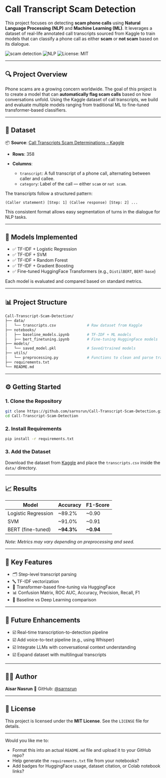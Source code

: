 # Call Transcript Scam Detection

This project focuses on detecting **scam phone calls** using **Natural Language Processing (NLP)** and **Machine Learning (ML)**. It leverages a dataset of real-life annotated call transcripts sourced from Kaggle to train models that can classify a phone call as either **scam** or **not scam** based on its dialogue.

![scam detection](https://img.shields.io/badge/Scam-Detection-red) ![NLP](https://img.shields.io/badge/NLP-Model-blue) ![License: MIT](https://img.shields.io/badge/License-MIT-yellow.svg)

---

## 🔍 Project Overview

Phone scams are a growing concern worldwide. The goal of this project is to create a model that can **automatically flag scam calls** based on how conversations unfold. Using the Kaggle dataset of call transcripts, we build and evaluate multiple models ranging from traditional ML to fine-tuned transformer-based classifiers.

---

## 📁 Dataset

📦 **Source**: [Call Transcripts Scam Determinations – Kaggle](https://www.kaggle.com/datasets/mealss/call-transcripts-scam-determinations)

* **Rows**: 358
* **Columns**:

  * `transcript`: A full transcript of a phone call, alternating between caller and callee.
  * `category`: Label of the call — either `scam` or `not scam`.

The transcripts follow a structured pattern:

```
(Caller statement) [Step: 1] (Callee response) [Step: 2] ...
```

This consistent format allows easy segmentation of turns in the dialogue for NLP tasks.

---

## 🧠 Models Implemented

* ✅ TF-IDF + Logistic Regression
* ✅ TF-IDF + SVM
* ✅ TF-IDF + Random Forest
* ✅ TF-IDF + Gradient Boosting
* ✅ Fine-tuned HuggingFace Transformers (e.g., `DistilBERT`, `BERT-base`)

Each model is evaluated and compared based on standard metrics.

---

## 📊 Project Structure

```bash
Call-Transcript-Scam-Detection/
├── data/
│   └── transcripts.csv              # Raw dataset from Kaggle
├── notebooks/
│   ├── baseline_models.ipynb        # TF-IDF + ML models
│   ├── bert_finetuning.ipynb        # Fine-tuning HuggingFace models
├── models/
│   └── saved_model.pkl              # Saved/trained models
├── utils/
│   └── preprocessing.py             # Functions to clean and parse transcript
├── requirements.txt
└── README.md
```

---

## ⚙️ Getting Started

### 1. Clone the Repository

```bash
git clone https://github.com/sarnsrun/Call-Transcript-Scam-Detection.git
cd Call-Transcript-Scam-Detection
```

### 2. Install Requirements

```bash
pip install -r requirements.txt
```

### 3. Add the Dataset

Download the dataset from [Kaggle](https://www.kaggle.com/datasets/mealss/call-transcripts-scam-determinations) and place the `transcripts.csv` inside the `data/` directory.

---

## 📈 Results

| Model               | Accuracy    | F1-Score   |
| ------------------- | ----------- | ---------- |
| Logistic Regression | \~89.2%     | \~0.90     |
| SVM                 | \~91.0%     | \~0.91     |
| BERT (fine-tuned)   | **\~94.3%** | **\~0.94** |

*Note: Metrics may vary depending on preprocessing and seed.*

---

## 🧩 Key Features

* 🗂️ Step-level transcript parsing
* 🔤 TF-IDF vectorization
* 🤖 Transformer-based fine-tuning via HuggingFace
* 📊 Confusion Matrix, ROC AUC, Accuracy, Precision, Recall, F1
* 🧪 Baseline vs Deep Learning comparison

---

## 🚧 Future Enhancements

* ☑️ Real-time transcription-to-detection pipeline
* ☑️ Add voice-to-text pipeline (e.g., using Whisper)
* ☑️ Integrate LLMs with conversational context understanding
* ☑️ Expand dataset with multilingual transcripts

---

## 👨‍💻 Author

**Aisar Nasrun**
📂 GitHub: [@sarnsrun](https://github.com/sarnsrun)

---

## 📄 License

This project is licensed under the **MIT License**. See the `LICENSE` file for details.

---

Would you like me to:

* Format this into an actual `README.md` file and upload it to your GitHub repo?
* Help generate the `requirements.txt` file from your notebooks?
* Add badges for HuggingFace usage, dataset citation, or Colab notebook links?

